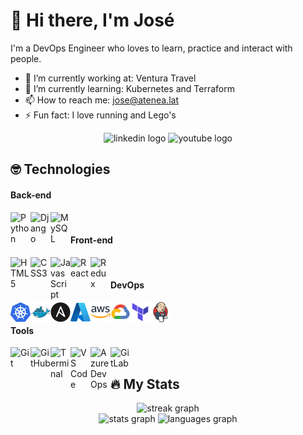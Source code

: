 # 👋 Hi there, I'm José

I'm a DevOps Engineer who loves to learn, practice and interact with people.

- 🔭 I’m currently working at: Ventura Travel
- 🌱 I’m currently learning: Kubernetes and Terraform
- 📫 How to reach me: jose@atenea.lat
- ⚡ Fun fact: I love running and Lego's

<div align="center">
  <a onclick="window.open('https://www.linkedin.com/in/sepa-sancheze/', '_blank');"><img src="https://img.shields.io/static/v1?message=LinkedIn&logo=linkedin&label=&color=0077B5&logoColor=white&labelColor=&style=for-the-badge" height="25" alt="linkedin logo"  /></a>
  <img src="https://img.shields.io/static/v1?message=Youtube&logo=youtube&label=&color=FF0000&logoColor=white&labelColor=&style=for-the-badge" height="25" alt="youtube logo"  />
</div>

## 🤓 Technologies

#### Back-end

<img align="left" alt="Python" width="32px" src="https://cdn.jsdelivr.net/gh/devicons/devicon/icons/python/python-original.svg" />
<img align="left" alt="Django" width="32px" src="https://cdn.jsdelivr.net/gh/devicons/devicon/icons/django/django-plain.svg" />
<img align="left" alt="MySQL" width="32px" src="https://cdn.jsdelivr.net/gh/devicons/devicon/icons/mysql/mysql-original.svg" />
<br>  
  
#### Front-end

<img align="left" alt="HTML5" width="32px" src="https://cdn.jsdelivr.net/gh/devicons/devicon/icons/html5/html5-original.svg" />
<img align="left" alt="CSS3" width="32px" src="https://cdn.jsdelivr.net/gh/devicons/devicon/icons/css3/css3-original.svg" />  
<img align="left" alt="JavasScript" width="32px" src="https://cdn.jsdelivr.net/gh/devicons/devicon/icons/javascript/javascript-original.svg" />
<img align="left" alt="React" width="32px" src="https://cdn.jsdelivr.net/gh/devicons/devicon/icons/react/react-original.svg" />  
<img align="left" alt="Redux" width="32px" src="https://cdn.jsdelivr.net/gh/devicons/devicon/icons/redux/redux-original.svg" />  
<br>

#### DevOps

<img align="left" alt="Kubernetes" width="32px" src="https://github.com/devicons/devicon/blob/v2.16.0/icons/kubernetes/kubernetes-original.svg" />
<img align="left" alt="Docker" width="32px" src="https://github.com/devicons/devicon/blob/v2.16.0/icons/docker/docker-original.svg" />
<img align="left" alt="Ansible" width="32px" src="https://github.com/devicons/devicon/blob/v2.16.0/icons/ansible/ansible-original.svg" />
<img align="left" alt="Azure" width="32px" src="https://github.com/devicons/devicon/blob/v2.16.0/icons/azure/azure-original.svg" />
<img align="left" alt="AWS" width="32px" src="https://github.com/devicons/devicon/blob/v2.16.0/icons/amazonwebservices/amazonwebservices-original-wordmark.svg" />
<img align="left" alt="GCP" width="32px" src="https://github.com/devicons/devicon/blob/v2.16.0/icons/googlecloud/googlecloud-original.svg" />
<img align="left" alt="Terraform" width="32px" src="https://github.com/devicons/devicon/blob/v2.16.0/icons/terraform/terraform-original.svg" />
<img align="left" alt="Jenkins" width="32px" src="https://github.com/devicons/devicon/blob/v2.16.0/icons/jenkins/jenkins-original.svg" />
<br>
  
#### Tools
 
<img align="left" alt="Git" width="32px" src="https://cdn.jsdelivr.net/gh/devicons/devicon/icons/git/git-original.svg" />
<img align="left" alt="GitHub" width="32px" src="https://cdn.jsdelivr.net/gh/devicons/devicon/icons/github/github-original.svg" />
<img align="left" alt="Terminal" width="32px" src="https://cdn.jsdelivr.net/gh/devicons/devicon/icons/bash/bash-original.svg" />
<img align="left" alt="VS Code" width="32px" src="https://cdn.jsdelivr.net/gh/devicons/devicon/icons/vscode/vscode-original.svg" />
<img align="left" alt="Azure DevOps" width="32px" src="https://cdn.jsdelivr.net/gh/devicons/devicon/icons/azuredevops/azuredevops-original.svg" />
<img align="left" alt="GitLab" width="32px" src="https://cdn.jsdelivr.net/gh/devicons/devicon/icons/gitlab/gitlab-original.svg" />
<br><be>

## 🔥 My Stats

<div align="center">
  <img src="https://streak-stats.demolab.com?user=sepa-sancheze&locale=en&mode=daily&theme=dark&hide_border=false&border_radius=5&order=3" height="220" alt="streak graph"  />
</div>
<div align="center">
  <img src="https://github-readme-stats.vercel.app/api?username=sepa-sancheze&hide_title=false&hide_rank=false&show_icons=true&include_all_commits=true&count_private=true&disable_animations=false&theme=dark&locale=en&hide_border=false" height="150" alt="stats graph"  />
  <img src="https://github-readme-stats.vercel.app/api/top-langs?username=sepa-sancheze&locale=en&hide_title=false&layout=compact&card_width=320&langs_count=5&theme=dark&hide_border=false" height="150" alt="languages graph"  />
</div>
